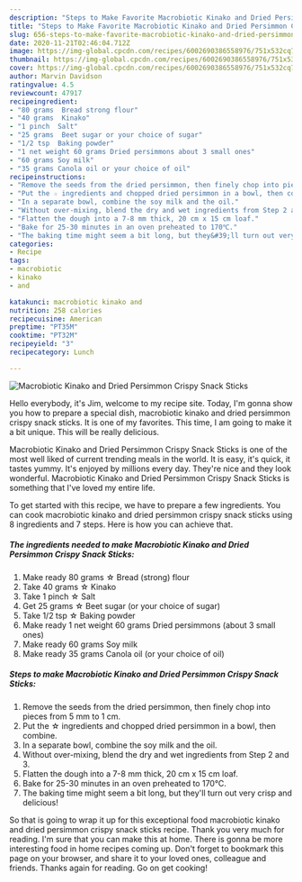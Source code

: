 ```yaml
---
description: "Steps to Make Favorite Macrobiotic Kinako and Dried Persimmon Crispy Snack Sticks"
title: "Steps to Make Favorite Macrobiotic Kinako and Dried Persimmon Crispy Snack Sticks"
slug: 656-steps-to-make-favorite-macrobiotic-kinako-and-dried-persimmon-crispy-snack-sticks
date: 2020-11-21T02:46:04.712Z
image: https://img-global.cpcdn.com/recipes/6002690386558976/751x532cq70/macrobiotic-kinako-and-dried-persimmon-crispy-snack-sticks-recipe-main-photo.jpg
thumbnail: https://img-global.cpcdn.com/recipes/6002690386558976/751x532cq70/macrobiotic-kinako-and-dried-persimmon-crispy-snack-sticks-recipe-main-photo.jpg
cover: https://img-global.cpcdn.com/recipes/6002690386558976/751x532cq70/macrobiotic-kinako-and-dried-persimmon-crispy-snack-sticks-recipe-main-photo.jpg
author: Marvin Davidson
ratingvalue: 4.5
reviewcount: 47917
recipeingredient:
- "80 grams  Bread strong flour"
- "40 grams  Kinako"
- "1 pinch  Salt"
- "25 grams  Beet sugar or your choice of sugar"
- "1/2 tsp  Baking powder"
- "1 net weight 60 grams Dried persimmons about 3 small ones"
- "60 grams Soy milk"
- "35 grams Canola oil or your choice of oil"
recipeinstructions:
- "Remove the seeds from the dried persimmon, then finely chop into pieces from 5 mm to 1 cm."
- "Put the ☆ ingredients and chopped dried persimmon in a bowl, then combine."
- "In a separate bowl, combine the soy milk and the oil."
- "Without over-mixing, blend the dry and wet ingredients from Step 2 and 3."
- "Flatten the dough into a 7-8 mm thick, 20 cm x 15 cm loaf."
- "Bake for 25-30 minutes in an oven preheated to 170℃."
- "The baking time might seem a bit long, but they&#39;ll turn out very crisp and delicious!"
categories:
- Recipe
tags:
- macrobiotic
- kinako
- and

katakunci: macrobiotic kinako and 
nutrition: 258 calories
recipecuisine: American
preptime: "PT35M"
cooktime: "PT32M"
recipeyield: "3"
recipecategory: Lunch

---
```



![Macrobiotic Kinako and Dried Persimmon Crispy Snack Sticks](https://img-global.cpcdn.com/recipes/6002690386558976/751x532cq70/macrobiotic-kinako-and-dried-persimmon-crispy-snack-sticks-recipe-main-photo.jpg)

Hello everybody, it's Jim, welcome to my recipe site. Today, I'm gonna show you how to prepare a special dish, macrobiotic kinako and dried persimmon crispy snack sticks. It is one of my favorites. This time, I am going to make it a bit unique. This will be really delicious.



Macrobiotic Kinako and Dried Persimmon Crispy Snack Sticks is one of the most well liked of current trending meals in the world. It is easy, it's quick, it tastes yummy. It's enjoyed by millions every day. They're nice and they look wonderful. Macrobiotic Kinako and Dried Persimmon Crispy Snack Sticks is something that I've loved my entire life.


To get started with this recipe, we have to prepare a few ingredients. You can cook macrobiotic kinako and dried persimmon crispy snack sticks using 8 ingredients and 7 steps. Here is how you can achieve that.

<!--inarticleads1-->

##### The ingredients needed to make Macrobiotic Kinako and Dried Persimmon Crispy Snack Sticks:

1. Make ready 80 grams ☆ Bread (strong) flour
1. Take 40 grams ☆ Kinako
1. Take 1 pinch ☆ Salt
1. Get 25 grams ☆ Beet sugar (or your choice of sugar)
1. Take 1/2 tsp ☆ Baking powder
1. Make ready 1 net weight 60 grams Dried persimmons (about 3 small ones)
1. Make ready 60 grams Soy milk
1. Make ready 35 grams Canola oil (or your choice of oil)




<!--inarticleads2-->

##### Steps to make Macrobiotic Kinako and Dried Persimmon Crispy Snack Sticks:

1. Remove the seeds from the dried persimmon, then finely chop into pieces from 5 mm to 1 cm.
1. Put the ☆ ingredients and chopped dried persimmon in a bowl, then combine.
1. In a separate bowl, combine the soy milk and the oil.
1. Without over-mixing, blend the dry and wet ingredients from Step 2 and 3.
1. Flatten the dough into a 7-8 mm thick, 20 cm x 15 cm loaf.
1. Bake for 25-30 minutes in an oven preheated to 170℃.
1. The baking time might seem a bit long, but they&#39;ll turn out very crisp and delicious!




So that is going to wrap it up for this exceptional food macrobiotic kinako and dried persimmon crispy snack sticks recipe. Thank you very much for reading. I'm sure that you can make this at home. There is gonna be more interesting food in home recipes coming up. Don't forget to bookmark this page on your browser, and share it to your loved ones, colleague and friends. Thanks again for reading. Go on get cooking!
